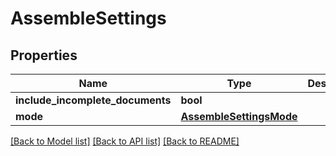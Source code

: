 # AssembleSettings

## Properties
Name | Type | Description | Notes
------------ | ------------- | ------------- | -------------
**include_incomplete_documents** | **bool** |  | 
**mode** | [**AssembleSettingsMode**](AssembleSettingsMode.md) |  | 

[[Back to Model list]](../README.md#documentation-for-models) [[Back to API list]](../README.md#documentation-for-api-endpoints) [[Back to README]](../README.md)


